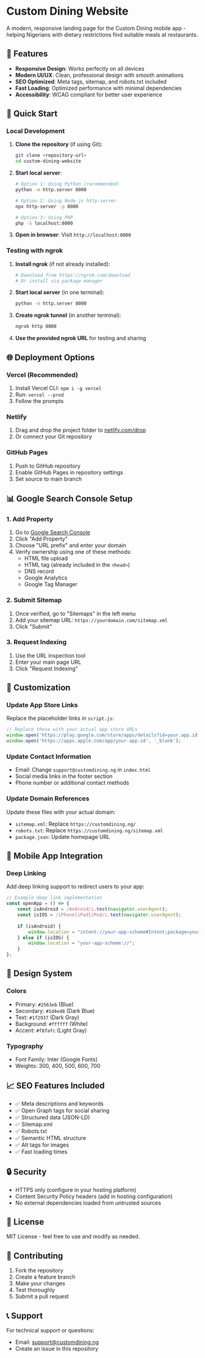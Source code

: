 # Custom Dining Website

A modern, responsive landing page for the Custom Dining mobile app - helping Nigerians with dietary restrictions find suitable meals at restaurants.

## 🌟 Features

- **Responsive Design**: Works perfectly on all devices
- **Modern UI/UX**: Clean, professional design with smooth animations
- **SEO Optimized**: Meta tags, sitemap, and robots.txt included
- **Fast Loading**: Optimized performance with minimal dependencies
- **Accessibility**: WCAG compliant for better user experience

## 🚀 Quick Start

### Local Development

1. **Clone the repository** (if using Git):
   ```bash
   git clone <repository-url>
   cd custom-dining-website
   ```

2. **Start local server**:
   ```bash
   # Option 1: Using Python (recommended)
   python -m http.server 8000
   
   # Option 2: Using Node.js http-server
   npx http-server -p 8000
   
   # Option 3: Using PHP
   php -S localhost:8000
   ```

3. **Open in browser**:
   Visit `http://localhost:8000`

### Testing with ngrok

1. **Install ngrok** (if not already installed):
   ```bash
   # Download from https://ngrok.com/download
   # Or install via package manager
   ```

2. **Start local server** (in one terminal):
   ```bash
   python -m http.server 8000
   ```

3. **Create ngrok tunnel** (in another terminal):
   ```bash
   ngrok http 8000
   ```

4. **Use the provided ngrok URL** for testing and sharing

## 🌐 Deployment Options

### Vercel (Recommended)
1. Install Vercel CLI: `npm i -g vercel`
2. Run: `vercel --prod`
3. Follow the prompts

### Netlify
1. Drag and drop the project folder to [netlify.com/drop](https://app.netlify.com/drop)
2. Or connect your Git repository

### GitHub Pages
1. Push to GitHub repository
2. Enable GitHub Pages in repository settings
3. Set source to main branch

## 📊 Google Search Console Setup

### 1. Add Property
1. Go to [Google Search Console](https://search.google.com/search-console/)
2. Click "Add Property"
3. Choose "URL prefix" and enter your domain
4. Verify ownership using one of these methods:
   - HTML file upload
   - HTML tag (already included in the `<head>`)
   - DNS record
   - Google Analytics
   - Google Tag Manager

### 2. Submit Sitemap
1. Once verified, go to "Sitemaps" in the left menu
2. Add your sitemap URL: `https://yourdomain.com/sitemap.xml`
3. Click "Submit"

### 3. Request Indexing
1. Use the URL inspection tool
2. Enter your main page URL
3. Click "Request Indexing"

## 🔧 Customization

### Update App Store Links
Replace the placeholder links in `script.js`:
```javascript
// Replace these with your actual app store URLs
window.open('https://play.google.com/store/apps/details?id=your.app.id', '_blank');
window.open('https://apps.apple.com/app/your-app-id', '_blank');
```

### Update Contact Information
- Email: Change `support@customdining.ng` in `index.html`
- Social media links in the footer section
- Phone number or additional contact methods

### Update Domain References
Update these files with your actual domain:
- `sitemap.xml`: Replace `https://customdining.ng/`
- `robots.txt`: Replace `https://customdining.ng/sitemap.xml`
- `package.json`: Update homepage URL

## 📱 Mobile App Integration

### Deep Linking
Add deep linking support to redirect users to your app:
```javascript
// Example deep link implementation
const openApp = () => {
    const isAndroid = /Android/i.test(navigator.userAgent);
    const isIOS = /iPhone|iPad|iPod/i.test(navigator.userAgent);
    
    if (isAndroid) {
        window.location = "intent://your-app-scheme#Intent;package=your.package.name;end";
    } else if (isIOS) {
        window.location = "your-app-scheme://";
    }
};
```

## 🎨 Design System

### Colors
- Primary: `#2563eb` (Blue)
- Secondary: `#1d4ed8` (Dark Blue)
- Text: `#1f2937` (Dark Gray)
- Background: `#ffffff` (White)
- Accent: `#f8fafc` (Light Gray)

### Typography
- Font Family: Inter (Google Fonts)
- Weights: 300, 400, 500, 600, 700

## 📈 SEO Features Included

- ✅ Meta descriptions and keywords
- ✅ Open Graph tags for social sharing
- ✅ Structured data (JSON-LD)
- ✅ Sitemap.xml
- ✅ Robots.txt
- ✅ Semantic HTML structure
- ✅ Alt tags for images
- ✅ Fast loading times

## 🔒 Security

- HTTPS only (configure in your hosting platform)
- Content Security Policy headers (add in hosting configuration)
- No external dependencies loaded from untrusted sources

## 📄 License

MIT License - feel free to use and modify as needed.

## 🤝 Contributing

1. Fork the repository
2. Create a feature branch
3. Make your changes
4. Test thoroughly
5. Submit a pull request

## 📞 Support

For technical support or questions:
- Email: support@customdining.ng
- Create an issue in this repository 
